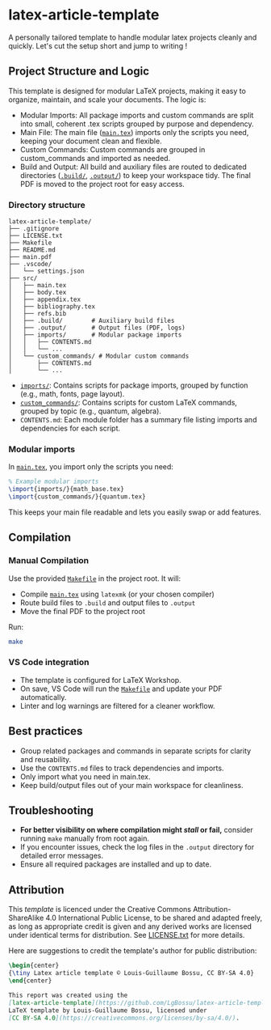 # latex-article-template

A personally tailored template to handle modular latex projects cleanly and quickly. Let's cut the setup short and jump to writing !

## Project Structure and Logic

This template is designed for modular LaTeX projects, making it easy to organize, maintain, and scale your documents. The logic is:

- Modular Imports: All package imports and custom commands are split into small, coherent .tex scripts grouped by purpose and dependency.
- Main File: The main file ([`main.tex`](src/main.tex)) imports only the scripts you need, keeping your document clean and flexible.
- Custom Commands: Custom commands are grouped in custom_commands and imported as needed.
- Build and Output: All build and auxiliary files are routed to dedicated directories ([`.build/`](src/.build/), [`.output/`](src/.output/)) to keep your workspace tidy. The final PDF is moved to the project root for easy access.

### Directory structure

```text
latex-article-template/
├── .gitignore
├── LICENSE.txt
├── Makefile
├── README.md
├── main.pdf
├── .vscode/
│   └── settings.json
├── src/
│   ├── main.tex
│   ├── body.tex
│   ├── appendix.tex
│   ├── bibliography.tex
│   ├── refs.bib
│   ├── .build/        # Auxiliary build files
│   ├── .output/       # Output files (PDF, logs)
│   ├── imports/       # Modular package imports
│   │   ├── CONTENTS.md
│   │   └── ...
│   └── custom_commands/ # Modular custom commands
│       ├── CONTENTS.md
│       └── ...
```

- [`imports/`](src/imports/): Contains scripts for package imports, grouped by function (e.g., math, fonts, page layout).
- [`custom_commands/`](src/custom_commands/): Contains scripts for custom LaTeX commands, grouped by topic (e.g., quantum, algebra).
- `CONTENTS.md`: Each module folder has a summary file listing imports and dependencies for each script.

### Modular imports

In [`main.tex`](src/main.tex), you import only the scripts you need:

```latex
% Example modular imports
\import{imports/}{math_base.tex}
\import{custom_commands/}{quantum.tex}
```

This keeps your main file readable and lets you easily swap or add features.

## Compilation

### Manual Compilation

Use the provided [`Makefile`](Makefile) in the project root. It will:

- Compile [`main.tex`](src/main.tex) using `latexmk` (or your chosen compiler)
- Route build files to `.build` and output files to `.output`
- Move the final PDF to the project root

Run:

```bash
make
```

### VS Code integration

- The template is configured for LaTeX Workshop.
- On save, VS Code will run the [`Makefile`](src/Makefile) and update your PDF automatically.
- Linter and log warnings are filtered for a cleaner workflow.

## Best practices

- Group related packages and commands in separate scripts for clarity and reusability.
- Use the `CONTENTS.md` files to track dependencies and imports.
- Only import what you need in main.tex.
- Keep build/output files out of your main workspace for cleanliness.

## Troubleshooting

- **For better visibility on where compilation might *stall* or fail,** consider running `make` manually from root again.
- If you encounter issues, check the log files in the `.output` directory for detailed error messages.
- Ensure all required packages are installed and up to date.

## Attribution

This *template* is licenced under the Creative Commons Attribution-ShareAlike 4.0 International Public License, to be shared and adapted freely, as long as appropriate credit is given and any derived works are licensed under identical terms for distribution. See [LICENSE.txt](LICENSE.txt) for more details.

Here are suggestions to credit the template's author for public distribution:

```latex
\begin{center}
{\tiny Latex article template © Louis-Guillaume Bossu, CC BY-SA 4.0}
\end{center}
```

```markdown
This report was created using the 
[latex-article-template](https://github.com/LgBossu/latex-article-template#) 
LaTeX template by Louis-Guillaume Bossu, licensed under 
[CC BY-SA 4.0](https://creativecommons.org/licenses/by-sa/4.0/).
```
